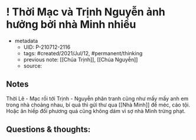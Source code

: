 ---
---

# ! Thời Mạc và Trịnh Nguyễn ảnh hưởng bởi nhà Minh nhiều

- metadata
	- UID: P-210712-2116
	- tags: #created/2021/Jul/12, #permanent/thinking
	- previous note:  [[Chúa Trịnh]], [[Chúa Nguyễn]]
	- source: 

## Notes
Thời Lê - Mạc rồi tới Trịnh - Nguyễn phân tranh cũng như mấy mấy anh em trong nhà choảng nhau, bí quá thì gửi thư qua [[Nhà Minh]] để méc, cáo tội. Hoặc ăn hiếp đối phương quá cũng không dám vì sợ nhà Minh trừng phạt.

## Questions & thoughts:

